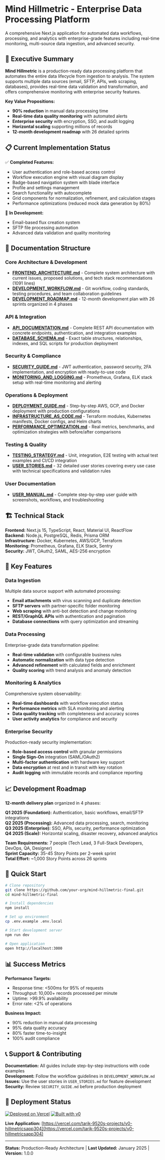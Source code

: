 # Mind Hillmetric - Enterprise Data Processing Platform

A comprehensive Next.js application for automated data workflows, processing, and analytics with enterprise-grade features including real-time monitoring, multi-source data ingestion, and advanced security.

## 🚀 Executive Summary

**Mind Hillmetric** is a production-ready data processing platform that automates the entire data lifecycle from ingestion to analysis. The system supports multiple data sources (email, SFTP, APIs, web scraping, databases), provides real-time data validation and transformation, and offers comprehensive monitoring with enterprise security features.

**Key Value Propositions:**
- **90% reduction** in manual data processing time
- **Real-time data quality monitoring** with automated alerts
- **Enterprise security** with encryption, SSO, and audit logging
- **Horizontal scaling** supporting millions of records
- **12-month development roadmap** with 26 detailed sprints

## 📋 Current Implementation Status

✅ **Completed Features:**
- User authentication and role-based access control
- Workflow execution engine with visual diagram display
- Badge-based navigation system with blade interface
- Profile and settings management
- Search functionality with autocomplete
- Grid components for normalization, refinement, and calculation stages
- Performance optimizations (reduced mock data generation by 80%)

🔧 **In Development:**
- Email-based flux creation system
- SFTP file processing automation
- Advanced data validation and quality monitoring

## 📁 Documentation Structure

### Core Architecture & Development
- **[FRONTEND_ARCHITECTURE.md](FRONTEND_ARCHITECTURE.md)** - Complete system architecture with current issues, proposed solutions, and tech stack recommendations (1091 lines)
- **[DEVELOPMENT_WORKFLOW.md](DEVELOPMENT_WORKFLOW.md)** - Git workflow, coding standards, testing procedures, and team collaboration guidelines
- **[DEVELOPMENT_ROADMAP.md](DEVELOPMENT_ROADMAP.md)** - 12-month development plan with 26 sprints organized in 4 phases

### API & Integration
- **[API_DOCUMENTATION.md](API_DOCUMENTATION.md)** - Complete REST API documentation with concrete endpoints, authentication, and integration examples
- **[DATABASE_SCHEMA.md](DATABASE_SCHEMA.md)** - Exact table structures, relationships, indexes, and SQL scripts for production deployment

### Security & Compliance
- **[SECURITY_GUIDE.md](SECURITY_GUIDE.md)** - JWT authentication, password security, 2FA implementation, and encryption with ready-to-use code
- **[MONITORING_AND_LOGGING.md](MONITORING_AND_LOGGING.md)** - Prometheus, Grafana, ELK stack setup with real-time monitoring and alerting

### Operations & Deployment
- **[DEPLOYMENT_GUIDE.md](DEPLOYMENT_GUIDE.md)** - Step-by-step AWS, GCP, and Docker deployment with production configurations
- **[INFRASTRUCTURE_AS_CODE.md](INFRASTRUCTURE_AS_CODE.md)** - Terraform modules, Kubernetes manifests, Docker configs, and Helm charts
- **[PERFORMANCE_OPTIMIZATION.md](PERFORMANCE_OPTIMIZATION.md)** - Real metrics, benchmarks, and optimization strategies with before/after comparisons

### Testing & Quality
- **[TESTING_STRATEGY.md](TESTING_STRATEGY.md)** - Unit, integration, E2E testing with actual test examples and CI/CD integration
- **[USER_STORIES.md](USER_STORIES.md)** - 32 detailed user stories covering every use case with technical specifications and validation rules

### User Documentation
- **[USER_MANUAL.md](USER_MANUAL.md)** - Complete step-by-step user guide with screenshots, workflows, and troubleshooting

## 🏗️ Technical Stack

**Frontend:** Next.js 15, TypeScript, React, Material UI, ReactFlow  
**Backend:** Node.js, PostgreSQL, Redis, Prisma ORM  
**Infrastructure:** Docker, Kubernetes, AWS/GCP, Terraform  
**Monitoring:** Prometheus, Grafana, ELK Stack, Sentry  
**Security:** JWT, OAuth2, SAML, AES-256 encryption  

## 🎯 Key Features

### Data Ingestion
Multiple data source support with automated processing:
- **Email attachments** with virus scanning and duplicate detection
- **SFTP servers** with partner-specific folder monitoring  
- **Web scraping** with anti-bot detection and change monitoring
- **REST/GraphQL APIs** with authentication and pagination
- **Database connections** with query optimization and streaming

### Data Processing
Enterprise-grade data transformation pipeline:
- **Real-time validation** with configurable business rules
- **Automatic normalization** with data type detection
- **Advanced refinement** with calculated fields and enrichment
- **Quality scoring** with trend analysis and anomaly detection

### Monitoring & Analytics
Comprehensive system observability:
- **Real-time dashboards** with workflow execution status
- **Performance metrics** with SLA monitoring and alerting
- **Data quality tracking** with completeness and accuracy scores
- **User activity analytics** for compliance and security

### Enterprise Security
Production-ready security implementation:
- **Role-based access control** with granular permissions
- **Single Sign-On** integration (SAML/OAuth2)
- **Multi-factor authentication** with hardware key support
- **Data encryption** at rest and in transit with key rotation
- **Audit logging** with immutable records and compliance reporting

## 📈 Development Roadmap

**12-month delivery plan** organized in 4 phases:

**Q1 2025 (Foundation):** Authentication, basic workflows, email/SFTP integrations  
**Q2 2025 (Processing):** Advanced data processing, search, monitoring  
**Q3 2025 (Enterprise):** SSO, APIs, security, performance optimization  
**Q4 2025 (Scale):** Horizontal scaling, disaster recovery, advanced analytics  

**Team Requirements:** 7 people (Tech Lead, 3 Full-Stack Developers, DevOps, QA, Designer)  
**Sprint Capacity:** 35-45 Story Points per 2-week sprint  
**Total Effort:** ~1,000 Story Points across 26 sprints

## 🚀 Quick Start

```bash
# Clone repository
git clone https://github.com/your-org/mind-hillmetric-final.git
cd mind-hillmetric-final

# Install dependencies
npm install

# Set up environment
cp .env.example .env.local

# Start development server
npm run dev

# Open application
open http://localhost:3000
```

## 📊 Success Metrics

**Performance Targets:**
- Response time: <500ms for 95% of requests
- Throughput: 10,000+ records processed per minute
- Uptime: >99.9% availability
- Error rate: <2% of operations

**Business Impact:**
- 90% reduction in manual data processing
- 95% data quality accuracy
- 80% faster time-to-insight
- 100% audit compliance

## 📞 Support & Contributing

**Documentation:** All guides include step-by-step instructions with code examples  
**Development:** Follow the workflow guidelines in `DEVELOPMENT_WORKFLOW.md`  
**Issues:** Use the user stories in `USER_STORIES.md` for feature development  
**Security:** Review `SECURITY_GUIDE.md` before production deployment  

## 🔗 Deployment Status

[![Deployed on Vercel](https://img.shields.io/badge/Deployed%20on-Vercel-black?style=for-the-badge&logo=vercel)](https://vercel.com/tarik-9520s-projects/v0-hillmetricsapp304)
[![Built with v0](https://img.shields.io/badge/Built%20with-v0.dev-black?style=for-the-badge)](https://v0.dev/chat/projects/jZxpUDlKMfW)

**Live Application:** [https://vercel.com/tarik-9520s-projects/v0-hillmetricsapp304](https://vercel.com/tarik-9520s-projects/v0-hillmetricsapp304)

---

**Status:** Production-Ready Architecture | **Last Updated:** January 2025 | **Version:** 1.0.0